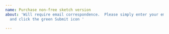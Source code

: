 ```yaml
---
name: Purchase non-free sketch version
about: 'Will require email correspondence.  Please simply enter your email address
  and click the green Submit icon '

---
```



